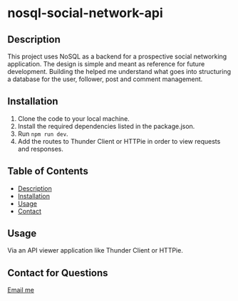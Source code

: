 # nosql-social-network-api

## Description

This project uses NoSQL as a backend for a prospective social networking application. The design is simple and meant as reference for future development. Building the helped me understand what goes into structuring a database for the user, follower, post and comment management.

## Installation

1. Clone the code to your local machine.
2. Install the required dependencies listed in the package.json.
3. Run `npm run dev`.
4. Add the routes to Thunder Client or HTTPie in order to view requests and responses.

## Table of Contents

- [Description](#descritpion)
- [Installation](#installation)
- [Usage](#usage)
- [Contact](#contact)

## Usage

Via an API viewer application like Thunder Client or HTTPie.

## Contact for Questions

[Email me](mailto:jessehowell.dev@tutanota.com)
